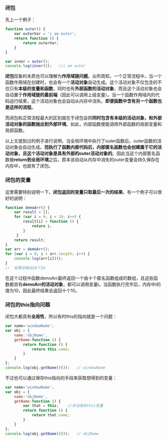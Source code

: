 ### 闭包

先上一个例子：

```js
function outer() {
	var outerVar = 'i am outer';
	return function () {
		return outerVar;
	}
}

var inner = outer();
console.log(inner());	//i am outer
```

​	**闭包**现象的本质也可以理解为**作用域链问题**。众所周知，一个正常流程中，当一个函数作用域在创建时，也会有一个**活动对象**自动生成。这个活动对象不仅包含的不仅只有**本级的变量和函数**，同时也有**外部函数的活动对象**，而且这个活动对象也会自动置于**作用域链的最前端**（因此可以调用上级变量）。当一个函数作用域内的代码运行结束，这个活动对象也会自动从内存中消失。**即便函数中含有另一个函数也是这样的流程**。

​	而闭包和正常流程最大的区别就在于闭包会把**同时包含有本级的活动对象，和外部活动对象的函数抛出到外部环境**。如此，内部函数便能调用外部函数的局部变量和局部函数。

​	以上文提到过的例子进行说明，当全局环境中执行了outer函数后，outer函数的活动对象会自动生成。**而执行了函数内部代码后，内部匿名函数也会创建属于它的活动对象，且这个活动对象是具有外部的outer活动对象的**。因此当这个内部匿名函数被**return到全局环境**之后，原本该自动从内存中消失的outer变量会持久保存在内存中，也就有了闭包。

### 闭包的变量

​	这里需要特别说明一下，**闭包返回的变量只取最后一次的结果**。有一个例子可以很好的说明：

```js
function demoArr() {
	var result = [];
	for (var i = 0; i < 10; i++) {
	 	result[i] = function () {
	 		return i;
	 	}
	 } 
	return result;
}
var arr = demoArr();
for (var i = 0; i < arr.length; i++) {
	console.log(arr[i]());
}
//	结果会输出10个10
```

​	在这个过程中函数demoArr最终返回一个由十个匿名函数组成的数组，且这些函数都具有**demoArr的活动对象**，都可以调用变量i。当函数执行完毕后，内存中i的值为10，因此最终结果会返回十个10。

### 闭包的this指向问题

​	闭包大都具有**全局性**，所以有时this的指向就是一个问题：

```js
var name='windowName';
var obj = {
	name:'objName',
	getName:function () {
		return function () {
			return this.name;
		}
	}
};
console.log(obj.getName()());	// windowName
```

不过也可以通过保存this指向的手段来获取想得到的变量：

```js
var name='windowName';
var obj = {
	name:'objName',
	getName:function () {
		var that = this;	//手动保存this变量
		return function () {
			return that.name;
		}
	}
};
console.log(obj.getName()());	// objName
```


